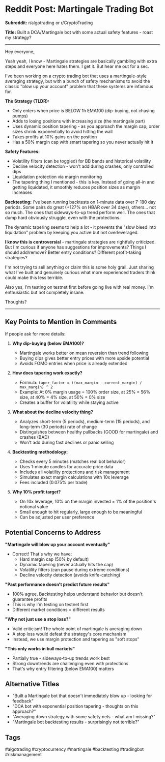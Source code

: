 # Reddit Post: Martingale Trading Bot

**Subreddit:** r/algotrading or r/CryptoTrading

**Title:** Built a DCA/Martingale bot with some actual safety features - roast my strategy?

---

Hey everyone,

Yeah yeah, I know - Martingale strategies are basically gambling with extra steps and everyone here hates them. I get it. But hear me out for a sec.

I've been working on a crypto trading bot that uses a martingale-style averaging strategy, but with a bunch of safety mechanisms to avoid the classic "blow up your account" problem that these systems are infamous for.

**The Strategy (TLDR):**
- Only enters when price is BELOW 1h EMA100 (dip-buying, not chasing pumps)
- Adds to losing positions with increasing size (the martingale part)
- Uses dynamic position tapering - as you approach the margin cap, order sizes shrink exponentially to avoid hitting the wall
- Takes profits at 10% gains on the position
- Has a 50% margin cap with smart tapering so you never actually hit it

**Safety Features:**
- Volatility filters (can be toggled) for BB bands and historical volatility
- Decline velocity detection - won't add during crashes, only controlled dips
- Liquidation protection via margin monitoring
- The tapering thing I mentioned - this is key. Instead of going all-in and getting liquidated, it smoothly reduces position sizes as margin increases

**Backtesting:**
I've been running backtests on 1-minute data over 7-180 day periods. Some pairs do great (+127% on HBAR over 34 days), others... not so much. The ones that sideways-to-up trend perform well. The ones that dump hard obviously struggle, even with the protections.

The dynamic tapering seems to help a lot - it prevents the "slow bleed into liquidation" problem by keeping you active but not overleveraged.

**I know this is controversial** - martingale strategies are rightfully criticized. But I'm curious if anyone has suggestions for improvements? Things I should add/remove? Better entry conditions? Different profit-taking strategies?

I'm not trying to sell anything or claim this is some holy grail. Just sharing what I've built and genuinely curious what more experienced traders think could make this less terrible.

Also yes, I'm testing on testnet first before going live with real money. I'm enthusiastic but not completely insane.

Thoughts?

---

## Key Points to Mention in Comments

If people ask for more details:

1. **Why dip-buying (below EMA100)?**
   - Martingale works better on mean reversion than trend following
   - Buying dips gives better entry prices with more upside potential
   - Avoids FOMO entries when price is already extended

2. **How does tapering work exactly?**
   - Formula: `taper_factor = ((max_margin - current_margin) / max_margin) ^ 2`
   - Example: At 0% margin usage = 100% order size, at 25% = 56% size, at 40% = 4% size, at 50% = 0% size
   - Creates a buffer for volatility while staying active

3. **What about the decline velocity thing?**
   - Analyzes short-term (5 periods), medium-term (15 periods), and long-term (30 periods) rate of change
   - Distinguishes between healthy pullbacks (GOOD for martingale) and crashes (BAD)
   - Won't add during fast declines or panic selling

4. **Backtesting methodology:**
   - Checks every 5 minutes (matches real bot behavior)
   - Uses 1-minute candles for accurate price data
   - Includes all volatility protections and risk management
   - Simulates exact margin calculations with 10x leverage
   - Fees included (0.075% per trade)

5. **Why 10% profit target?**
   - On 10x leverage, 10% on the margin invested = 1% of the position's notional value
   - Small enough to hit regularly, large enough to be meaningful
   - Can be adjusted per user preference

## Potential Concerns to Address

**"Martingale will blow up your account eventually"**
- Correct! That's why we have:
  - Hard margin cap (50% by default)
  - Dynamic tapering (never actually hits the cap)
  - Volatility filters (can pause during extreme conditions)
  - Decline velocity detection (avoids knife-catching)

**"Past performance doesn't predict future results"**
- 100% agree. Backtesting helps understand behavior but doesn't guarantee profits
- This is why I'm testing on testnet first
- Different market conditions = different results

**"Why not just use a stop loss?"**
- Valid criticism! The whole point of martingale is averaging down
- A stop loss would defeat the strategy's core mechanism
- Instead, we use margin protection and tapering as "soft stops"

**"This only works in bull markets"**
- Partially true - sideways-to-up trends work best
- Strong downtrends are challenging even with protections
- That's why entry filtering (below EMA100) matters

## Alternative Titles

- "Built a Martingale bot that doesn't immediately blow up - looking for feedback"
- "DCA bot with exponential position tapering - thoughts on this approach?"
- "Averaging down strategy with some safety nets - what am I missing?"
- "Martingale bot backtesting results - surprisingly not terrible?"

## Tags

#algotrading #cryptocurrency #martingale #backtesting #tradingbot #riskmanagement

